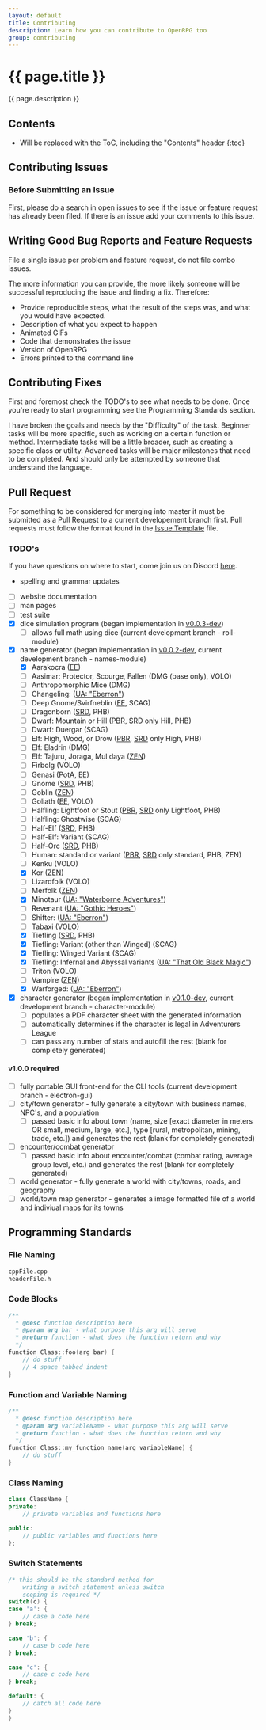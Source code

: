 ```yaml
---
layout: default
title: Contributing
description: Learn how you can contribute to OpenRPG too
group: contributing
---
```

<h1>{{ page.title }}</h1>
<p class="lead">
    {{ page.description }}
</p>
<!-- Copied from CONTRIBUTING.md -->

## Contents

* Will be replaced with the ToC, including the "Contents" header
{:toc}

## Contributing Issues

### Before Submitting an Issue
First, please do a search in open issues to see if the issue or feature request has already been filed. If there is an issue add your comments to this issue.

## Writing Good Bug Reports and Feature Requests

File a single issue per problem and feature request, do not file combo issues.

The more information you can provide, the more likely someone will be successful reproducing the issue and finding a fix. Therefore:

* Provide reproducible steps, what the result of the steps was, and what you would have expected.
* Description of what you expect to happen
* Animated GIFs
* Code that demonstrates the issue
* Version of OpenRPG
* Errors printed to the command line

## Contributing Fixes
First and foremost check the TODO's to see what needs to be done.
Once you're ready to start programming see the Programming Standards section.

I have broken the goals and needs by the "Difficulty" of the task. Beginner tasks
will be more specific, such as working on a certain function or method. Intermediate tasks
will be a little broader, such as creating a specific class or utility. Advanced
tasks will be major milestones that need to be completed. And should only be attempted
by someone that understand the language.

## Pull Request

For something to be considered for merging into master it must be
submitted as a Pull Request to a current developement branch first.
Pull requests must follow the format found in the [Issue Template](https://github.com/incomingstick/OpenRPG/blob/patch-v0.3.0-dev/.github/ISSUE_TEMPLATE.md)
file.

### TODO's
If you have questions on where to start, come join us on Discord [here](https://discord.gg/xEwaYE5).

- spelling and grammar updates
- [ ] website documentation 
- [ ] man pages
- [ ] test suite
- [X] dice simulation program (began implementation in [v0.0.3-dev](https://github.com/incomingstick/OpenRPG/tree/v0.0.3-dev))
    - [ ] allows full math using dice (current development branch - roll-module)
- [X] name generator (began implementation in [v0.0.2-dev](https://github.com/incomingstick/OpenRPG/tree/v0.0.2-dev), current development branch - names-module)
    - [X] Aarakocra ([EE](http://dnd.wizards.com/articles/features/elementalevil_playerscompanion))
    - [ ] Aasimar: Protector, Scourge, Fallen (DMG (base only), VOLO)
    - [ ] Anthropomorphic Mice (DMG)
    - [ ] Changeling: ([UA: "Eberron"](https://media.wizards.com/2015/downloads/dnd/UA_Eberron_v1.pdf))
    - [ ] Deep Gnome/Svirfneblin ([EE](http://dnd.wizards.com/articles/features/elementalevil_playerscompanion), SCAG)
    - [ ] Dragonborn ([SRD](https://dnd.wizards.com/articles/features/systems-reference-document-srd), PHB)
    - [ ] Dwarf: Mountain or Hill ([PBR](http://dnd.wizards.com/articles/features/basicrules), [SRD](https://dnd.wizards.com/articles/features/systems-reference-document-srd) only Hill, PHB)
    - [ ] Dwarf: Duergar (SCAG)
    - [ ] Elf: High, Wood, or Drow ([PBR](http://dnd.wizards.com/articles/features/basicrules), [SRD](https://dnd.wizards.com/articles/features/systems-reference-document-srd) only High, PHB)
    - [ ] Elf: Eladrin (DMG)
    - [ ] Elf: Tajuru, Joraga, Mul daya ([ZEN](http://media.wizards.com/2016/downloads/magic/Plane%20Shift%20Zendikar.pdf))
    - [ ] Firbolg (VOLO)
    - [ ] Genasi (PotA, [EE](http://dnd.wizards.com/articles/features/elementalevil_playerscompanion))
    - [ ] Gnome ([SRD](https://dnd.wizards.com/articles/features/systems-reference-document-srd), PHB)
    - [ ] Goblin ([ZEN](http://media.wizards.com/2016/downloads/magic/Plane%20Shift%20Zendikar.pdf))
    - [ ] Goliath ([EE](http://dnd.wizards.com/articles/features/elementalevil_playerscompanion), VOLO)
    - [ ] Halfling: Lightfoot or Stout ([PBR](http://dnd.wizards.com/articles/features/basicrules), [SRD](https://dnd.wizards.com/articles/features/systems-reference-document-srd) only Lightfoot, PHB)
    - [ ] Halfling: Ghostwise (SCAG)
    - [ ] Half-Elf ([SRD](https://dnd.wizards.com/articles/features/systems-reference-document-srd), PHB)
    - [ ] Half-Elf: Variant (SCAG)
    - [ ] Half-Orc ([SRD](https://dnd.wizards.com/articles/features/systems-reference-document-srd), PHB)
    - [ ] Human: standard or variant ([PBR](http://dnd.wizards.com/articles/features/basicrules), [SRD](https://dnd.wizards.com/articles/features/systems-reference-document-srd) only standard, PHB, ZEN)
    - [ ] Kenku (VOLO)
    - [X] Kor ([ZEN](http://media.wizards.com/2016/downloads/magic/Plane%20Shift%20Zendikar.pdf))
    - [ ] Lizardfolk (VOLO)
    - [ ] Merfolk ([ZEN](http://media.wizards.com/2016/downloads/magic/Plane%20Shift%20Zendikar.pdf))
    - [X] Minotaur ([UA: "Waterborne Adventures"](https://media.wizards.com/2015/downloads/dnd/UA_Waterborne_v3.pdf))
    - [ ] Revenant ([UA: "Gothic Heroes"](https://dnd.wizards.com/sites/default/files/media/upload/articles/UA%20Gothic%20Characters.pdf))
    - [ ] Shifter: ([UA: "Eberron"](https://media.wizards.com/2015/downloads/dnd/UA_Eberron_v1.pdf))
    - [ ] Tabaxi (VOLO)
    - [X] Tiefling ([SRD](https://dnd.wizards.com/articles/features/systems-reference-document-srd), PHB)
    - [X] Tiefling: Variant (other than Winged) (SCAG)
    - [X] Tiefling: Winged Variant (SCAG)
    - [X] Tiefling: Infernal and Abyssal variants ([UA: "That Old Black Magic"](https://media.wizards.com/2015/downloads/dnd/07_UA_That_Old_Black_Magic.pdf))
    - [ ] Triton (VOLO)
    - [ ] Vampire ([ZEN](http://media.wizards.com/2016/downloads/magic/Plane%20Shift%20Zendikar.pdf))
    - [X] Warforged: ([UA: "Eberron"](https://media.wizards.com/2015/downloads/dnd/UA_Eberron_v1.pdf))
- [X] character generator (began implementation in [v0.1.0-dev](https://github.com/incomingstick/OpenRPG/tree/v0.1.0-dev), current development branch - character-module)
    - [ ] populates a PDF character sheet with the generated information
    - [ ] automatically determines if the character is legal in Adventurers League
    - [ ] can pass any number of stats and autofill the rest (blank for completely generated)

#### v1.0.0 required
- [ ] fully portable GUI front-end for the CLI tools (current development branch - electron-gui)
- [ ] city/town generator - fully generate a city/town with business names, NPC's, and a population
    - [ ] passed basic info about town (name, size [exact diameter in meters OR small, medium, large, etc.], type [rural, metropolitan, mining, trade, etc.]) and generates the rest (blank for completely generated)
- [ ] encounter/combat generator
    - [ ] passed basic info about encounter/combat (combat rating, average group level, etc.) and generates the rest (blank for completely generated)
- [ ] world generator - fully generate a world with city/towns, roads, and geography
- [ ] world/town map generator - generates a image formatted file of a world and indiviual maps for its towns

## Programming Standards

### File Naming
````c++
cppFile.cpp
headerFile.h
````

### Code Blocks
````c++
/**
  * @desc function description here
  * @param arg bar - what purpose this arg will serve
  * @return function - what does the function return and why
  */
function Class::foo(arg bar) {
    // do stuff
    // 4 space tabbed indent
}
````

### Function and Variable Naming
````c++
/**
  * @desc function description here
  * @param arg variableName - what purpose this arg will serve
  * @return function - what does the function return and why
  */
function Class::my_function_name(arg variableName) {
    // do stuff
}
````

### Class Naming
````c++
class ClassName {
private:
    // private variables and functions here

public:
    // public variables and functions here
};
````

### Switch Statements
````c++
/* this should be the standard method for
    writing a switch statement unless switch
    scoping is required */
switch(c) {
case 'a': {
    // case a code here
} break;

case 'b': {
    // case b code here
} break;

case 'c': {
    // case c code here
} break;

default: {
    // catch all code here
}
}
````